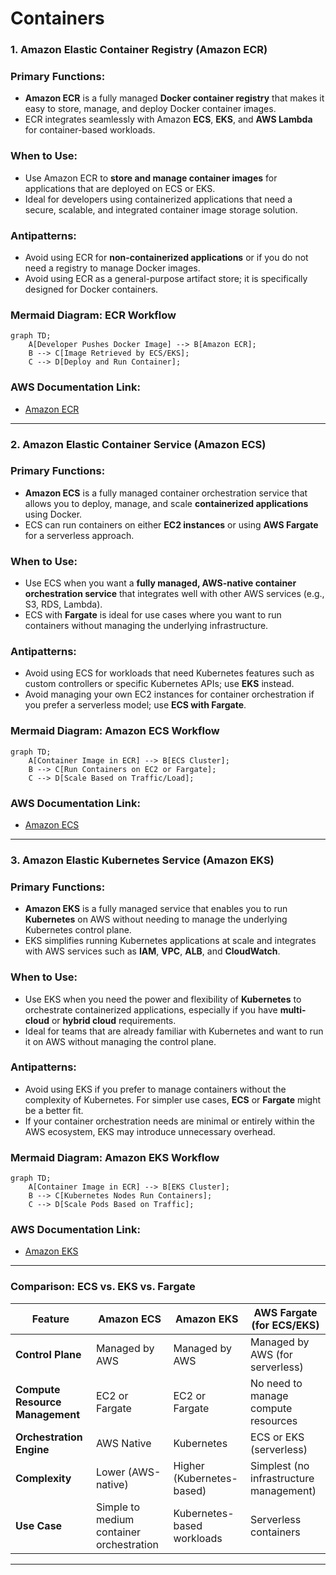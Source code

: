 # Containers

### **1. Amazon Elastic Container Registry (Amazon ECR)**

### **Primary Functions:**

- **Amazon ECR** is a fully managed **Docker container registry** that makes it easy to store, manage, and deploy Docker container images.
- ECR integrates seamlessly with Amazon **ECS**, **EKS**, and **AWS Lambda** for container-based workloads.

### **When to Use:**

- Use Amazon ECR to **store and manage container images** for applications that are deployed on ECS or EKS.
- Ideal for developers using containerized applications that need a secure, scalable, and integrated container image storage solution.

### **Antipatterns:**

- Avoid using ECR for **non-containerized applications** or if you do not need a registry to manage Docker images.
- Avoid using ECR as a general-purpose artifact store; it is specifically designed for Docker containers.

### **Mermaid Diagram: ECR Workflow**

```mermaid
graph TD;
    A[Developer Pushes Docker Image] --> B[Amazon ECR];
    B --> C[Image Retrieved by ECS/EKS];
    C --> D[Deploy and Run Container];

```

### **AWS Documentation Link:**

- [Amazon ECR](https://docs.aws.amazon.com/AmazonECR/latest/userguide/what-is-ecr.html)

---

### **2. Amazon Elastic Container Service (Amazon ECS)**

### **Primary Functions:**

- **Amazon ECS** is a fully managed container orchestration service that allows you to deploy, manage, and scale **containerized applications** using Docker.
- ECS can run containers on either **EC2 instances** or using **AWS Fargate** for a serverless approach.

### **When to Use:**

- Use ECS when you want a **fully managed, AWS-native container orchestration service** that integrates well with other AWS services (e.g., S3, RDS, Lambda).
- ECS with **Fargate** is ideal for use cases where you want to run containers without managing the underlying infrastructure.

### **Antipatterns:**

- Avoid using ECS for workloads that need Kubernetes features such as custom controllers or specific Kubernetes APIs; use **EKS** instead.
- Avoid managing your own EC2 instances for container orchestration if you prefer a serverless model; use **ECS with Fargate**.

### **Mermaid Diagram: Amazon ECS Workflow**

```mermaid
graph TD;
    A[Container Image in ECR] --> B[ECS Cluster];
    B --> C[Run Containers on EC2 or Fargate];
    C --> D[Scale Based on Traffic/Load];

```

### **AWS Documentation Link:**

- [Amazon ECS](https://docs.aws.amazon.com/AmazonECS/latest/developerguide/Welcome.html)

---

### **3. Amazon Elastic Kubernetes Service (Amazon EKS)**

### **Primary Functions:**

- **Amazon EKS** is a fully managed service that enables you to run **Kubernetes** on AWS without needing to manage the underlying Kubernetes control plane.
- EKS simplifies running Kubernetes applications at scale and integrates with AWS services such as **IAM**, **VPC**, **ALB**, and **CloudWatch**.

### **When to Use:**

- Use EKS when you need the power and flexibility of **Kubernetes** to orchestrate containerized applications, especially if you have **multi-cloud** or **hybrid cloud** requirements.
- Ideal for teams that are already familiar with Kubernetes and want to run it on AWS without managing the control plane.

### **Antipatterns:**

- Avoid using EKS if you prefer to manage containers without the complexity of Kubernetes. For simpler use cases, **ECS** or **Fargate** might be a better fit.
- If your container orchestration needs are minimal or entirely within the AWS ecosystem, EKS may introduce unnecessary overhead.

### **Mermaid Diagram: Amazon EKS Workflow**

```mermaid
graph TD;
    A[Container Image in ECR] --> B[EKS Cluster];
    B --> C[Kubernetes Nodes Run Containers];
    C --> D[Scale Pods Based on Traffic];

```

### **AWS Documentation Link:**

- [Amazon EKS](https://docs.aws.amazon.com/eks/latest/userguide/what-is-eks.html)

---

### **Comparison: ECS vs. EKS vs. Fargate**

| Feature | **Amazon ECS** | **Amazon EKS** | **AWS Fargate (for ECS/EKS)** |
| --- | --- | --- | --- |
| **Control Plane** | Managed by AWS | Managed by AWS | Managed by AWS (for serverless) |
| **Compute Resource Management** | EC2 or Fargate | EC2 or Fargate | No need to manage compute resources |
| **Orchestration Engine** | AWS Native | Kubernetes | ECS or EKS (serverless) |
| **Complexity** | Lower (AWS-native) | Higher (Kubernetes-based) | Simplest (no infrastructure management) |
| **Use Case** | Simple to medium container orchestration | Kubernetes-based workloads | Serverless containers |

---